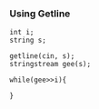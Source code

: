 ### Using Getline

```
int i;
string s;

getline(cin, s);
stringstream gee(s);

while(gee>>i){

}
```
